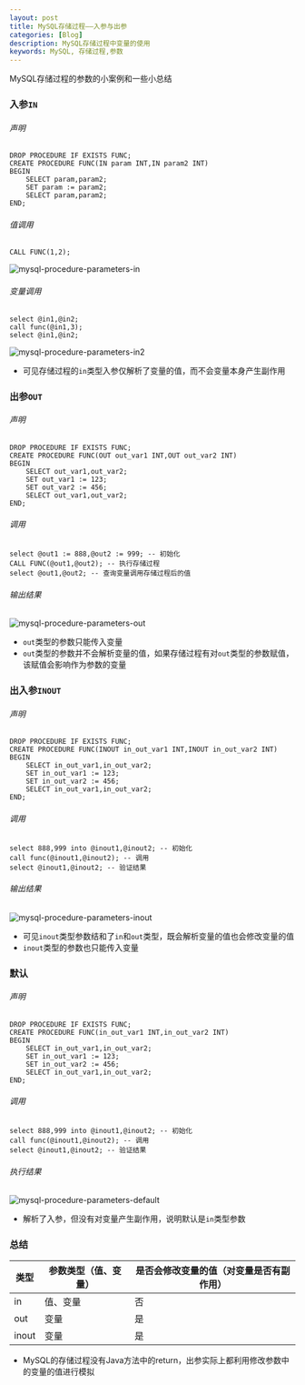 ```yaml
---
layout: post
title: MySQL存储过程——入参与出参
categories: [Blog]
description: MySQL存储过程中变量的使用
keywords: MySQL, 存储过程,参数
---
```


MySQL存储过程的参数的小案例和一些小总结

### 入参``IN``

###### 声明

```mysql
DROP PROCEDURE IF EXISTS FUNC;
CREATE PROCEDURE FUNC(IN param INT,IN param2 INT) 
BEGIN
	SELECT param,param2;
	SET param := param2;
	SELECT param,param2;
END;
```

######  值调用

```mysql
CALL FUNC(1,2);
```

![mysql-procedure-parameters-in](/images/blog/mysql-procedure-parameters-in.png)

###### 变量调用

```mysql
select @in1,@in2;
call func(@in1,3);
select @in1,@in2;
```

![mysql-procedure-parameters-in2](/images/blog/mysql-procedure-parameters-in2.png)

- 可见存储过程的``in``类型入参仅解析了变量的值，而不会变量本身产生副作用

### 出参``OUT``

###### 声明

````mysql
DROP PROCEDURE IF EXISTS FUNC;
CREATE PROCEDURE FUNC(OUT out_var1 INT,OUT out_var2 INT) 
BEGIN
	SELECT out_var1,out_var2;
	SET out_var1 := 123;
	SET out_var2 := 456;
	SELECT out_var1,out_var2;
END;
````

###### 调用

```mysql
select @out1 := 888,@out2 := 999; -- 初始化
CALL FUNC(@out1,@out2); -- 执行存储过程
select @out1,@out2; -- 查询变量调用存储过程后的值
```

###### 输出结果

![mysql-procedure-parameters-out](/images/blog/mysql-procedure-parameters-out.png)

- ``out``类型的参数只能传入变量
- ``out``类型的参数并不会解析变量的值，如果存储过程有对``out``类型的参数赋值，该赋值会影响作为参数的变量

### 出入参``INOUT``

###### 声明

```mysql
DROP PROCEDURE IF EXISTS FUNC;
CREATE PROCEDURE FUNC(INOUT in_out_var1 INT,INOUT in_out_var2 INT) 
BEGIN
	SELECT in_out_var1,in_out_var2;
	SET in_out_var1 := 123;
	SET in_out_var2 := 456;
	SELECT in_out_var1,in_out_var2;
END;
```

###### 调用

```mysql
select 888,999 into @inout1,@inout2; -- 初始化
call func(@inout1,@inout2); -- 调用
select @inout1,@inout2; -- 验证结果
```

###### 输出结果

![mysql-procedure-parameters-inout](/images/blog/mysql-procedure-parameters-inout.png)

- 可见``inout``类型参数结和了``in``和``out``类型，既会解析变量的值也会修改变量的值
- ``inout``类型的参数也只能传入变量

### 默认

###### 声明

```mysql
DROP PROCEDURE IF EXISTS FUNC;
CREATE PROCEDURE FUNC(in_out_var1 INT,in_out_var2 INT) 
BEGIN
	SELECT in_out_var1,in_out_var2;
	SET in_out_var1 := 123;
	SET in_out_var2 := 456;
	SELECT in_out_var1,in_out_var2;
END;
```
###### 调用

```mysql
select 888,999 into @inout1,@inout2; -- 初始化
call func(@inout1,@inout2); -- 调用
select @inout1,@inout2; -- 验证结果
```
###### 执行结果

![mysql-procedure-parameters-default](/images/blog/mysql-procedure-parameters-default.png)

- 解析了入参，但没有对变量产生副作用，说明默认是``in``类型参数

### 总结

| 类型  | 参数类型（值、变量） | 是否会修改变量的值（对变量是否有副作用） |
| ----- | -------------------- | ----------------------------- |
| in    | 值、变量             | 否                                       |
| out   | 变量                 | 是                                       |
| inout | 变量                 | 是                                       |

- MySQL的存储过程没有Java方法中的return，出参实际上都利用修改参数中的变量的值进行模拟